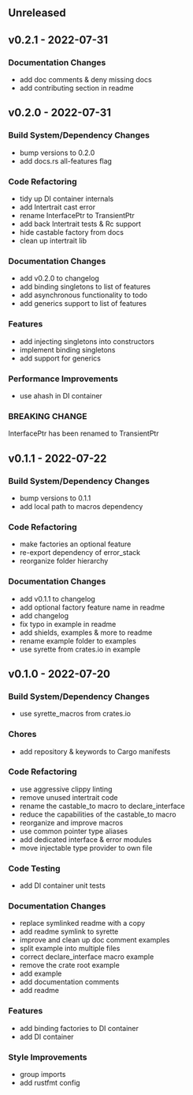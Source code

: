 ## Unreleased


## v0.2.1 - 2022-07-31
### Documentation Changes
- add doc comments & deny missing docs
- add contributing section in readme


## v0.2.0 - 2022-07-31
### Build System/Dependency Changes
- bump versions to 0.2.0
- add docs.rs all-features flag

### Code Refactoring
- tidy up DI container internals
- add Intertrait cast error
- rename InterfacePtr to TransientPtr
- add back Intertrait tests & Rc support
- hide castable factory from docs
- clean up intertrait lib

### Documentation Changes
- add v0.2.0 to changelog
- add binding singletons to list of features
- add asynchronous functionality to todo
- add generics support to list of features

### Features
- add injecting singletons into constructors
- implement binding singletons
- add support for generics

### Performance Improvements
- use ahash in DI container

### BREAKING CHANGE

InterfacePtr has been renamed to TransientPtr


## v0.1.1 - 2022-07-22
### Build System/Dependency Changes
- bump versions to 0.1.1
- add local path to macros dependency

### Code Refactoring
- make factories an optional feature
- re-export dependency of error_stack
- reorganize folder hierarchy

### Documentation Changes
- add v0.1.1 to changelog
- add optional factory feature name in readme
- add changelog
- fix typo in example in readme
- add shields, examples & more to readme
- rename example folder to examples
- use syrette from crates.io in example


## v0.1.0 - 2022-07-20
### Build System/Dependency Changes
- use syrette_macros from crates.io

### Chores
- add repository & keywords to Cargo manifests

### Code Refactoring
- use aggressive clippy linting
- remove unused intertrait code
- rename the castable_to macro to declare_interface
- reduce the capabilities of the castable_to macro
- reorganize and improve macros
- use common pointer type aliases
- add dedicated interface & error modules
- move injectable type provider to own file

### Code Testing
- add DI container unit tests

### Documentation Changes
- replace symlinked readme with a copy
- add readme symlink to syrette
- improve and clean up doc comment examples
- split example into multiple files
- correct declare_interface macro example
- remove the crate root example
- add example
- add documentation comments
- add readme

### Features
- add binding factories to DI container
- add DI container

### Style Improvements
- group imports
- add rustfmt config

